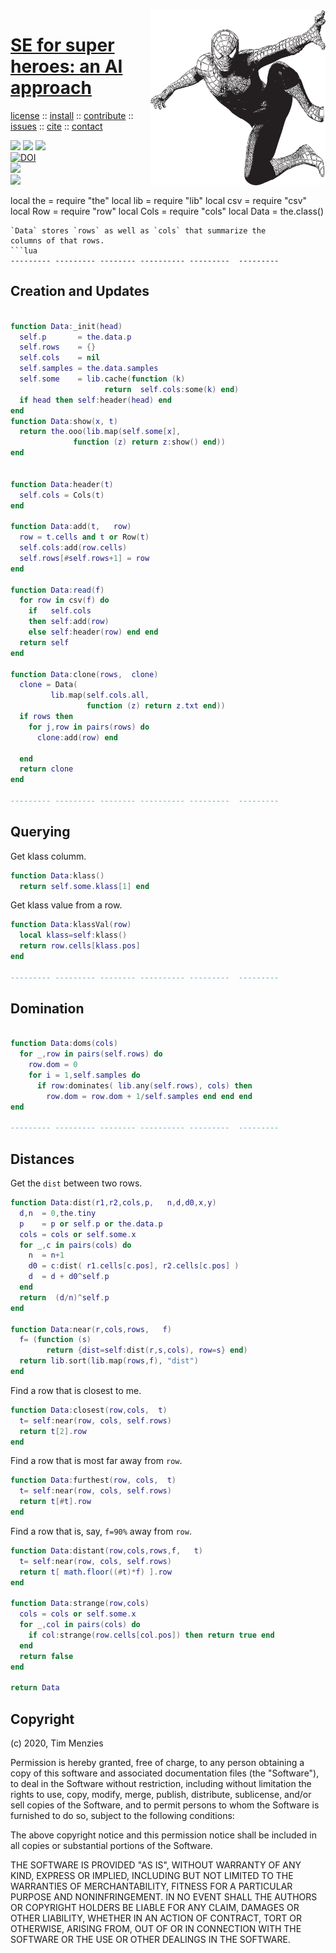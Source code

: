 <a class=sehero name=top> 
<img align=right width=280 src="doc/etc/img/spiderman.png">
<h1><a href="/README.md#top">SE for super heroes: an AI approach</a></h1> 
<p> <a
href="https://github.com/sehero/lua/blob/master/LICENSE">license</a> :: <a
href="https://github.com/sehero/lua/blob/master/INSTALL.md#top">install</a> :: <a
href="https://github.com/sehero/lua/blob/master/CODE_OF_CONDUCT.md#top">contribute</a> :: <a
href="https://github.com/sehero/lua/issues">issues</a> :: <a
href="https://github.com/sehero/lua/blob/master/CITATION.md#top">cite</a> :: <a
href="https://github.com/sehero/lua/blob/master/CONTACT.md#top">contact</a> </p><p> 
<img src="https://img.shields.io/badge/license-mit-red">   
<img src="https://img.shields.io/badge/language-lua-orange">    
<img src="https://img.shields.io/badge/purpose-ai,se-blueviolet"><br>
<a href="https://zenodo.org/badge/latestdoi/263210595"><img src="https://zenodo.org/badge/263210595.svg" alt="DOI"></a><br>
<img src="https://img.shields.io/badge/platform-mac,*nux-informational"><br>
<a href="https://travis-ci.org/github/sehero/lua"><img 
src="https://travis-ci.org/sehero/lua.svg?branch=master"></a><br>  
</p>
local the = require "the"
local lib  = require "lib"
local csv  = require "csv"
local Row  = require "row"
local Cols = require "cols"
local Data = the.class()

```
`Data` stores `rows` as well as `cols` that summarize the
columns of that rows.
```lua
--------- --------- -------- ---------- ---------  ---------  
```
## Creation and Updates
```lua

function Data:_init(head)
  self.p       = the.data.p 
  self.rows    = {}
  self.cols    = nil
  self.samples = the.data.samples
  self.some    = lib.cache(function (k)
                     return  self.cols:some(k) end)
  if head then self:header(head) end
end
function Data:show(x, t)
  return the.ooo(lib.map(self.some[x],
              function (z) return z:show() end))
end


function Data:header(t) 
  self.cols = Cols(t) 
end

function Data:add(t,   row)
  row = t.cells and t or Row(t) 
  self.cols:add(row.cells)
  self.rows[#self.rows+1] = row
end

function Data:read(f)
  for row in csv(f) do
    if   self.cols 
    then self:add(row) 
    else self:header(row) end end
  return self
end

function Data:clone(rows,  clone)
  clone = Data( 
         lib.map(self.cols.all, 
                 function (z) return z.txt end))
  if rows then
    for j,row in pairs(rows) do 
      clone:add(row) end 

  end
  return clone
end

--------- --------- -------- ---------- ---------  ---------  
```
## Querying
Get klass columm.
```lua
function Data:klass() 
  return self.some.klass[1] end

```
Get klass value from a row.
```lua
function Data:klassVal(row) 
  local klass=self:klass()
  return row.cells[klass.pos]
end

--------- --------- -------- ---------- ---------  ---------  
```
## Domination
```lua

function Data:doms(cols)
  for _,row in pairs(self.rows) do
    row.dom = 0
    for i = 1,self.samples do
      if row:dominates( lib.any(self.rows), cols) then
        row.dom = row.dom + 1/self.samples end end end
end

--------- --------- -------- ---------- ---------  ---------  
```
## Distances
Get the `dist` between two rows.
```lua
function Data:dist(r1,r2,cols,p,   n,d,d0,x,y)
  d,n  = 0,the.tiny
  p    = p or self.p or the.data.p
  cols = cols or self.some.x
  for _,c in pairs(cols) do
    n  = n+1
    d0 = c:dist( r1.cells[c.pos], r2.cells[c.pos] )
    d  = d + d0^self.p
  end
  return  (d/n)^self.p
end

function Data:near(r,cols,rows,   f)
  f= (function (s) 
        return {dist=self:dist(r,s,cols), row=s} end)
  return lib.sort(lib.map(rows,f), "dist")
end

```
Find a row that is closest to me.
```lua
function Data:closest(row,cols,  t) 
  t= self:near(row, cols, self.rows)
  return t[2].row
end

```
Find a row that is most far away from `row`.
```lua
function Data:furthest(row, cols,  t) 
  t= self:near(row, cols, self.rows)
  return t[#t].row
end

```
Find a row that is, say, `f=90%` away from `row`. 
```lua
function Data:distant(row,cols,rows,f,   t)
  t= self:near(row, cols, self.rows)
  return t[ math.floor((#t)*f) ].row
end

function Data:strange(row,cols)
  cols = cols or self.some.x
  for _,col in pairs(cols) do
    if col:strange(row.cells[col.pos]) then return true end
  end
  return false
end

return Data
```


## Copyright

(c) 2020, Tim Menzies

Permission is hereby granted, free of charge, to any person obtaining a copy
of this software and associated documentation files (the "Software"), to deal
in the Software without restriction, including without limitation the rights
to use, copy, modify, merge, publish, distribute, sublicense, and/or sell
copies of the Software, and to permit persons to whom the Software is
furnished to do so, subject to the following conditions:

The above copyright notice and this permission notice shall be included in all
copies or substantial portions of the Software.

THE SOFTWARE IS PROVIDED "AS IS", WITHOUT WARRANTY OF ANY KIND, EXPRESS OR
IMPLIED, INCLUDING BUT NOT LIMITED TO THE WARRANTIES OF MERCHANTABILITY,
FITNESS FOR A PARTICULAR PURPOSE AND NONINFRINGEMENT. IN NO EVENT SHALL THE
AUTHORS OR COPYRIGHT HOLDERS BE LIABLE FOR ANY CLAIM, DAMAGES OR OTHER
LIABILITY, WHETHER IN AN ACTION OF CONTRACT, TORT OR OTHERWISE, ARISING FROM,
OUT OF OR IN CONNECTION WITH THE SOFTWARE OR THE USE OR OTHER DEALINGS IN THE
SOFTWARE.

